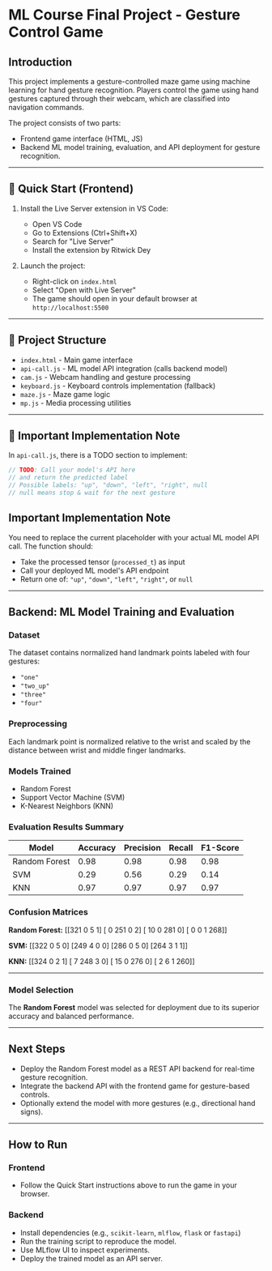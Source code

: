 # ML Course Final Project - Gesture Control Game

## Introduction

This project implements a gesture-controlled maze game using machine learning for hand gesture recognition. Players control the game using hand gestures captured through their webcam, which are classified into navigation commands.

The project consists of two parts:
- Frontend game interface (HTML, JS)
- Backend ML model training, evaluation, and API deployment for gesture recognition.

---

## 🚀 Quick Start (Frontend)

1. Install the Live Server extension in VS Code:
   - Open VS Code
   - Go to Extensions (Ctrl+Shift+X)
   - Search for "Live Server"
   - Install the extension by Ritwick Dey

2. Launch the project:
   - Right-click on `index.html`
   - Select "Open with Live Server"
   - The game should open in your default browser at `http://localhost:5500`

---

## 📁 Project Structure

- `index.html` - Main game interface  
- `api-call.js` - ML model API integration (calls backend model)  
- `cam.js` - Webcam handling and gesture processing  
- `keyboard.js` - Keyboard controls implementation (fallback)  
- `maze.js` - Maze game logic  
- `mp.js` - Media processing utilities  

---

## 🔧 Important Implementation Note

In `api-call.js`, there is a TODO section to implement:

```javascript
// TODO: Call your model's API here
// and return the predicted label
// Possible labels: "up", "down", "left", "right", null
// null means stop & wait for the next gesture
```
## Important Implementation Note

You need to replace the current placeholder with your actual ML model API call. The function should:

- Take the processed tensor (`processed_t`) as input  
- Call your deployed ML model's API endpoint  
- Return one of: `"up"`, `"down"`, `"left"`, `"right"`, or `null`  

---

## Backend: ML Model Training and Evaluation

### Dataset

The dataset contains normalized hand landmark points labeled with four gestures:

- `"one"`  
- `"two_up"`  
- `"three"`  
- `"four"`  

### Preprocessing

Each landmark point is normalized relative to the wrist and scaled by the distance between wrist and middle finger landmarks.

### Models Trained

- Random Forest  
- Support Vector Machine (SVM)  
- K-Nearest Neighbors (KNN)  

### Evaluation Results Summary

| Model         | Accuracy | Precision | Recall | F1-Score |
|---------------|----------|-----------|--------|----------|
| Random Forest | 0.98     | 0.98      | 0.98   | 0.98     |
| SVM           | 0.29     | 0.56      | 0.29   | 0.14     |
| KNN           | 0.97     | 0.97      | 0.97   | 0.97     |

### Confusion Matrices

**Random Forest:**
[[321   0   5   1]
 [  0 251   0   2]
 [ 10   0 281   0]
 [  0   0   1 268]]


**SVM:**
[[322   0   5   0]
 [249   4   0   0]
 [286   0   5   0]
 [264   3   1   1]]


**KNN:**
[[324   0   2   1]
 [  7 248   3   0]
 [ 15   0 276   0]
 [  2   6   1 260]]


---

### Model Selection

The **Random Forest** model was selected for deployment due to its superior accuracy and balanced performance.

---

## Next Steps

- Deploy the Random Forest model as a REST API backend for real-time gesture recognition.  
- Integrate the backend API with the frontend game for gesture-based controls.  
- Optionally extend the model with more gestures (e.g., directional hand signs).  

---

## How to Run

### Frontend

- Follow the Quick Start instructions above to run the game in your browser.

### Backend

- Install dependencies (e.g., `scikit-learn`, `mlflow`, `flask` or `fastapi`)  
- Run the training script to reproduce the model.  
- Use MLflow UI to inspect experiments.  
- Deploy the trained model as an API server.
